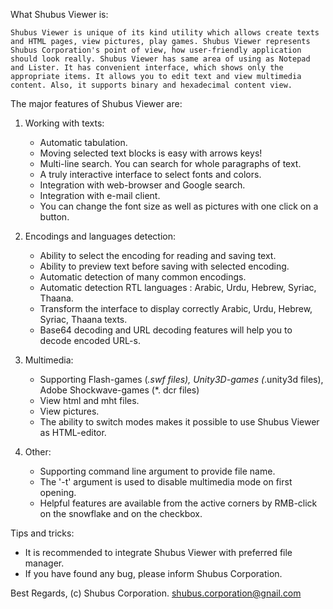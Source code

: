 What Shubus Viewer is:

    Shubus Viewer is unique of its kind utility which allows create texts and HTML pages, view pictures, play games. Shubus Viewer represents Shubus Corporation's point of view, how user-friendly application should look really. Shubus Viewer has same area of using as Notepad and Lister. It has convenient interface, which shows only the appropriate items. It allows you to edit text and view multimedia content. Also, it supports binary and hexadecimal content view.

The major features of Shubus Viewer are:

1. Working with texts:

   - Automatic tabulation.
   - Moving selected text blocks is easy with arrows keys! 
   - Multi-line search. You can search for whole paragraphs of text.   
   - A truly interactive interface to select fonts and colors.
   - Integration with web-browser and Google search.
   - Integration with e-mail client.
   - You can change the font size as well as pictures with one click on a button.

2. Encodings and languages detection:

   - Ability to select the encoding for reading and saving text.
   - Ability to preview text before saving with selected encoding.
   - Automatic detection of many common encodings.
   - Automatic detection RTL languages : Arabic, Urdu, Hebrew, Syriac, Thaana.
   - Transform the interface to display correctly Arabic, Urdu, Hebrew, Syriac, Thaana texts.
   - Base64 decoding and URL decoding features will help you to decode encoded URL-s.

3. Multimedia:

   - Supporting Flash-games (*.swf files), Unity3D-games (*.unity3d files), Adobe Shockwave-games (*. dcr files)
   - View html and mht files.
   - View pictures.
   - The ability to switch modes makes it possible to use Shubus Viewer as HTML-editor.

4. Other:
 
   - Supporting command line argument to provide file name.
   - The '-t' argument is used to disable multimedia mode on first opening.
   - Helpful features are available from the active corners by RMB-click on the snowflake and on the checkbox.

Tips and tricks:

   - It is recommended to integrate Shubus Viewer with preferred file manager.
   - If you have found any bug, please inform Shubus Corporation.


Best Regards,
(c) Shubus Corporation.
shubus.corporation@gnail.com
 